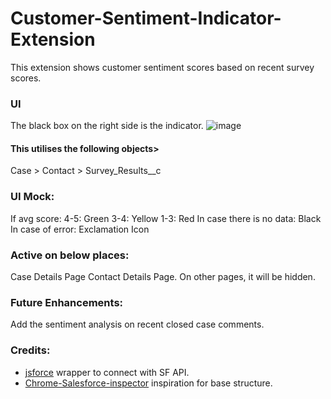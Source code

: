 # Customer-Sentiment-Indicator-Extension
This extension shows customer sentiment scores based on recent survey scores.

### UI
The black box on the right side is the indicator. 
![image](https://github.com/JaydeepGo/Customer-Sentiment-Indicator-Extension/assets/29326238/e3027def-5124-4034-90ec-bf6ca003004b)


#### This utilises the following objects>
Case > Contact > Survey_Results__c

### UI Mock:
If avg score:
4-5: Green
3-4: Yellow
1-3: Red
In case there is no data: Black
In case of error: Exclamation Icon

### Active on below places:
Case Details Page
Contact Details Page.
On other pages, it will be hidden.

### Future Enhancements:
Add the sentiment analysis on recent closed case comments.

### Credits:
- [jsforce](https://jsforce.github.io/) wrapper to connect with SF API.
- [Chrome-Salesforce-inspector](https://github.com/sorenkrabbe/Chrome-Salesforce-inspector) inspiration for base structure. 
